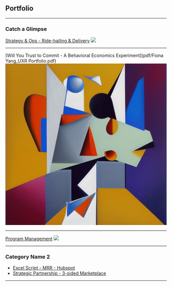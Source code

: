 ## Portfolio

---

### Catch a Glimpse 

[Strategy & Ops - Ride-hailing & Delivery](https://drive.google.com/drive/folders/1SixZqgOTAR6knNeT41y3F3Nd9q6VxrMe?usp=drive_link)
<img src="images/dummy_thumbnail.jpg?raw=true"/>

---
[Will You Trust to Commit - A Behavioral Economics Experiment](pdf/Fiona Yang_UXR Portfolio.pdf)
<img src="images/zryKtFcvlFCt0E7aqGUf--1--arf67.jpg?raw=true"/>

---
[Program Management](https://drive.google.com/drive/folders/1GauFJyGNiRhYUMvRw9ThF4yQMhEVO9Dx?usp=drive_link)
<img src="images/dummy_thumbnail.jpg?raw=true"/>

---

### Category Name 2

- [Excel Script - MRR - Hubspot](https://drive.google.com/drive/folders/1zjaVoQJHPMk8SUML4XuZ4YRlGC9KEHGC?usp=drive_link)
- [Strategic Partnership - 3-sided Marketplace](https://drive.google.com/drive/folders/1NZY-yPitznBoyF12VXtOEz4W6CvPHLov?usp=drive_link)

---





